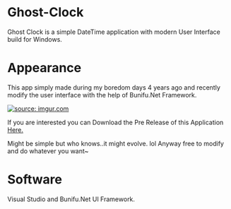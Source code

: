  
# Ghost-Clock
Ghost Clock is a simple DateTime application with modern User Interface build for Windows. 

# Appearance

This app simply made during my boredom days 4 years ago and recently modify the user interface with the help of Bunifu.Net Framework.

<a href="http://imgur.com/IE5f7rU"><img src="http://i.imgur.com/IE5f7rU.png" title="source: imgur.com" /></a>

If you are interested you can Download the Pre Release of this Application <a href="https://github.com/Akihisa17/Ghost-Clock/releases"> Here. </a>

Might be simple but who knows..it might evolve. lol Anyway free to modify and do whatever you want~

# Software
Visual Studio and Bunifu.Net UI Framework.
